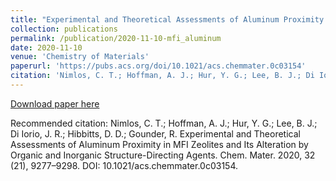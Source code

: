 ```yaml
---
title: "Experimental and Theoretical Assessments of Aluminum Proximity in MFI Zeolites and Its Alteration by Organic and Inorganic Structure-Directing Agents"
collection: publications
permalink: /publication/2020-11-10-mfi_aluminum
date: 2020-11-10
venue: 'Chemistry of Materials'
paperurl: 'https://pubs.acs.org/doi/10.1021/acs.chemmater.0c03154'
citation: 'Nimlos, C. T.; Hoffman, A. J.; Hur, Y. G.; Lee, B. J.; Di Iorio, J. R.; Hibbitts, D. D.; Gounder, R. Experimental and Theoretical Assessments of Aluminum Proximity in MFI Zeolites and Its Alteration by Organic and Inorganic Structure-Directing Agents. Chem. Mater. 2020, 32 (21), 9277–9298. DOI: 10.1021/acs.chemmater.0c03154.'
---
```

[Download paper here](https://pubs.acs.org/doi/10.1021/acs.chemmater.0c03154)

Recommended citation: Nimlos, C. T.; Hoffman, A. J.; Hur, Y. G.; Lee, B. J.; Di Iorio, J. R.; Hibbitts, D. D.; Gounder, R. Experimental and Theoretical Assessments of Aluminum Proximity in MFI Zeolites and Its Alteration by Organic and Inorganic Structure-Directing Agents. Chem. Mater. 2020, 32 (21), 9277–9298. DOI: 10.1021/acs.chemmater.0c03154.